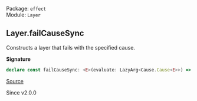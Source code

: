 Package: `effect`<br />
Module: `Layer`<br />

## Layer.failCauseSync

Constructs a layer that fails with the specified cause.

**Signature**

```ts
declare const failCauseSync: <E>(evaluate: LazyArg<Cause.Cause<E>>) => Layer<unknown, E>
```

[Source](https://github.com/Effect-TS/effect/tree/main/packages/effect/src/Layer.ts#L362)

Since v2.0.0